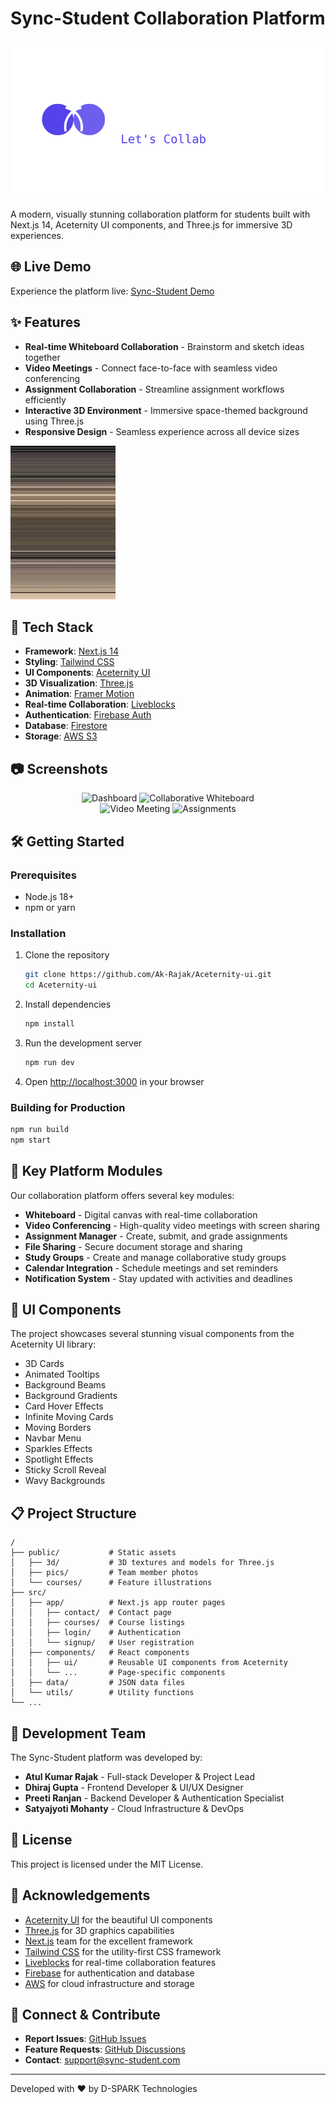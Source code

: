 # Sync-Student Collaboration Platform

![Sync-Student Logo](/public/logo.svg)

A modern, visually stunning collaboration platform for students built with Next.js 14, Aceternity UI components, and Three.js for immersive 3D experiences.

## 🌐 Live Demo

Experience the platform live: [Sync-Student Demo](https://aceternity-ui-design.vercel.app/)

## ✨ Features

- **Real-time Whiteboard Collaboration** - Brainstorm and sketch ideas together
- **Video Meetings** - Connect face-to-face with seamless video conferencing
- **Assignment Collaboration** - Streamline assignment workflows efficiently
- **Interactive 3D Environment** - Immersive space-themed background using Three.js
- **Responsive Design** - Seamless experience across all device sizes

![3D Background Preview](/public/3d/saturn.jpeg)

## 🚀 Tech Stack

- **Framework**: [Next.js 14](https://nextjs.org/)
- **Styling**: [Tailwind CSS](https://tailwindcss.com/)
- **UI Components**: [Aceternity UI](https://ui.aceternity.com/)
- **3D Visualization**: [Three.js](https://threejs.org/)
- **Animation**: [Framer Motion](https://www.framer.com/motion/)
- **Real-time Collaboration**: [Liveblocks](https://liveblocks.io/)
- **Authentication**: [Firebase Auth](https://firebase.google.com/products/auth)
- **Database**: [Firestore](https://firebase.google.com/products/firestore)
- **Storage**: [AWS S3](https://aws.amazon.com/s3/)

## 📷 Screenshots

<div align="center">
  <img src="/public/screenshots/dashboard.jpg" alt="Dashboard" width="45%" />
  <img src="/public/screenshots/whiteboard.jpg" alt="Collaborative Whiteboard" width="45%" />
</div>

<div align="center">
  <img src="/public/screenshots/video-meeting.jpg" alt="Video Meeting" width="45%" />
  <img src="/public/screenshots/assignments.jpg" alt="Assignments" width="45%" />
</div>

## 🛠️ Getting Started

### Prerequisites

- Node.js 18+ 
- npm or yarn

### Installation

1. Clone the repository
   ```bash
   git clone https://github.com/Ak-Rajak/Aceternity-ui.git
   cd Aceternity-ui
   ```

2. Install dependencies
   ```bash
   npm install
   ```

3. Run the development server
   ```bash
   npm run dev
   ```

4. Open [http://localhost:3000](http://localhost:3000) in your browser

### Building for Production

```bash
npm run build
npm start
```

## 🧠 Key Platform Modules

Our collaboration platform offers several key modules:

- **Whiteboard** - Digital canvas with real-time collaboration
- **Video Conferencing** - High-quality video meetings with screen sharing
- **Assignment Manager** - Create, submit, and grade assignments
- **File Sharing** - Secure document storage and sharing
- **Study Groups** - Create and manage collaborative study groups
- **Calendar Integration** - Schedule meetings and set reminders
- **Notification System** - Stay updated with activities and deadlines

## 🎨 UI Components

The project showcases several stunning visual components from the Aceternity UI library:

- 3D Cards
- Animated Tooltips
- Background Beams
- Background Gradients
- Card Hover Effects
- Infinite Moving Cards
- Moving Borders
- Navbar Menu
- Sparkles Effects
- Spotlight Effects
- Sticky Scroll Reveal
- Wavy Backgrounds

## 📋 Project Structure

```
/
├── public/           # Static assets
│   ├── 3d/           # 3D textures and models for Three.js
│   ├── pics/         # Team member photos
│   └── courses/      # Feature illustrations
├── src/
│   ├── app/          # Next.js app router pages
│   │   ├── contact/  # Contact page
│   │   ├── courses/  # Course listings
│   │   ├── login/    # Authentication
│   │   └── signup/   # User registration
│   ├── components/   # React components
│   │   ├── ui/       # Reusable UI components from Aceternity
│   │   └── ...       # Page-specific components
│   ├── data/         # JSON data files
│   └── utils/        # Utility functions
└── ...
```

## 👥 Development Team

The Sync-Student platform was developed by:

- **Atul Kumar Rajak** - Full-stack Developer & Project Lead
- **Dhiraj Gupta** - Frontend Developer & UI/UX Designer
- **Preeti Ranjan** - Backend Developer & Authentication Specialist
- **Satyajyoti Mohanty** - Cloud Infrastructure & DevOps

## 📄 License

This project is licensed under the MIT License.

## 🙏 Acknowledgements

- [Aceternity UI](https://ui.aceternity.com/) for the beautiful UI components
- [Three.js](https://threejs.org/) for 3D graphics capabilities
- [Next.js](https://nextjs.org/) team for the excellent framework
- [Tailwind CSS](https://tailwindcss.com/) for the utility-first CSS framework
- [Liveblocks](https://liveblocks.io/) for real-time collaboration features
- [Firebase](https://firebase.google.com/) for authentication and database
- [AWS](https://aws.amazon.com/) for cloud infrastructure and storage

## 🔗 Connect & Contribute

- **Report Issues**: [GitHub Issues](https://github.com/Ak-Rajak/Aceternity-ui/issues)
- **Feature Requests**: [GitHub Discussions](https://github.com/Ak-Rajak/Aceternity-ui/discussions)
- **Contact**: [support@sync-student.com](mailto:support@sync-student.com)

---

Developed with ❤️ by D-SPARK Technologies
